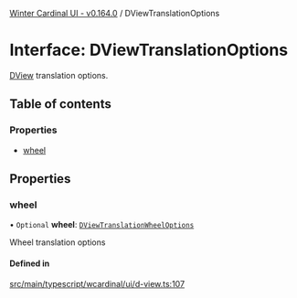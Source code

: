 [Winter Cardinal UI - v0.164.0](../index.md) / DViewTranslationOptions

# Interface: DViewTranslationOptions

[DView](DView.md) translation options.

## Table of contents

### Properties

- [wheel](DViewTranslationOptions.md#wheel)

## Properties

### wheel

• `Optional` **wheel**: [`DViewTranslationWheelOptions`](DViewTranslationWheelOptions.md)

Wheel translation options

#### Defined in

[src/main/typescript/wcardinal/ui/d-view.ts:107](https://github.com/winter-cardinal/winter-cardinal-ui/blob/v0.164.0/src/main/typescript/wcardinal/ui/d-view.ts#L107)
